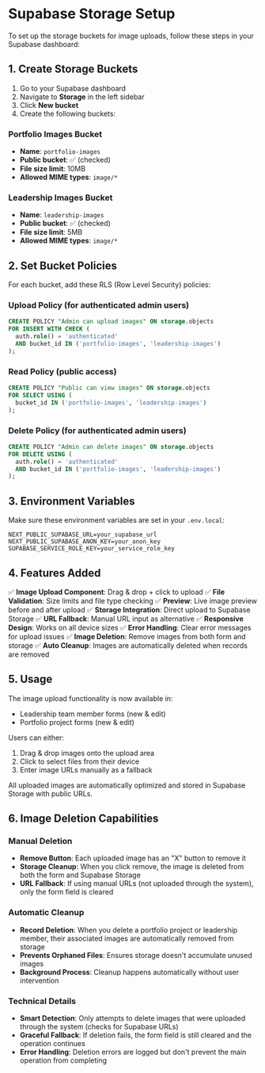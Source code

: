 # Supabase Storage Setup

To set up the storage buckets for image uploads, follow these steps in your Supabase dashboard:

## 1. Create Storage Buckets

1. Go to your Supabase dashboard
2. Navigate to **Storage** in the left sidebar
3. Click **New bucket**
4. Create the following buckets:

### Portfolio Images Bucket
- **Name**: `portfolio-images`
- **Public bucket**: ✅ (checked)
- **File size limit**: 10MB
- **Allowed MIME types**: `image/*`

### Leadership Images Bucket
- **Name**: `leadership-images`
- **Public bucket**: ✅ (checked)
- **File size limit**: 5MB
- **Allowed MIME types**: `image/*`

## 2. Set Bucket Policies

For each bucket, add these RLS (Row Level Security) policies:

### Upload Policy (for authenticated admin users)
```sql
CREATE POLICY "Admin can upload images" ON storage.objects
FOR INSERT WITH CHECK (
  auth.role() = 'authenticated'
  AND bucket_id IN ('portfolio-images', 'leadership-images')
);
```

### Read Policy (public access)
```sql
CREATE POLICY "Public can view images" ON storage.objects
FOR SELECT USING (
  bucket_id IN ('portfolio-images', 'leadership-images')
);
```

### Delete Policy (for authenticated admin users)
```sql
CREATE POLICY "Admin can delete images" ON storage.objects
FOR DELETE USING (
  auth.role() = 'authenticated'
  AND bucket_id IN ('portfolio-images', 'leadership-images')
);
```

## 3. Environment Variables

Make sure these environment variables are set in your `.env.local`:

```env
NEXT_PUBLIC_SUPABASE_URL=your_supabase_url
NEXT_PUBLIC_SUPABASE_ANON_KEY=your_anon_key
SUPABASE_SERVICE_ROLE_KEY=your_service_role_key
```

## 4. Features Added

✅ **Image Upload Component**: Drag & drop + click to upload
✅ **File Validation**: Size limits and file type checking
✅ **Preview**: Live image preview before and after upload
✅ **Storage Integration**: Direct upload to Supabase Storage
✅ **URL Fallback**: Manual URL input as alternative
✅ **Responsive Design**: Works on all device sizes
✅ **Error Handling**: Clear error messages for upload issues
✅ **Image Deletion**: Remove images from both form and storage
✅ **Auto Cleanup**: Images are automatically deleted when records are removed

## 5. Usage

The image upload functionality is now available in:
- Leadership team member forms (new & edit)
- Portfolio project forms (new & edit)

Users can either:
1. Drag & drop images onto the upload area
2. Click to select files from their device
3. Enter image URLs manually as a fallback

All uploaded images are automatically optimized and stored in Supabase Storage with public URLs.

## 6. Image Deletion Capabilities

### Manual Deletion
- **Remove Button**: Each uploaded image has an "X" button to remove it
- **Storage Cleanup**: When you click remove, the image is deleted from both the form and Supabase Storage
- **URL Fallback**: If using manual URLs (not uploaded through the system), only the form field is cleared

### Automatic Cleanup
- **Record Deletion**: When you delete a portfolio project or leadership member, their associated images are automatically removed from storage
- **Prevents Orphaned Files**: Ensures storage doesn't accumulate unused images
- **Background Process**: Cleanup happens automatically without user intervention

### Technical Details
- **Smart Detection**: Only attempts to delete images that were uploaded through the system (checks for Supabase URLs)
- **Graceful Fallback**: If deletion fails, the form field is still cleared and the operation continues
- **Error Handling**: Deletion errors are logged but don't prevent the main operation from completing